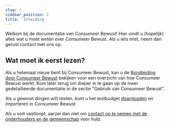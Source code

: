 ```yaml
---
slug: /
sidebar_position: 1
title: 'Inleiding'
---
```


Welkom bij de documentatie van Consumeer Bewust! Hier vindt u (hopelijk) alles wat u moet weten over Consumeer Bewust. Als u iets mist, neem dan gerust contact met ons op.

## Wat moet ik eerst lezen?

Als u helemaal nieuw bent bij Consumeer Bewust, kan u de [Rondleiding door Consumeer Bewust](./tour/index.md) bekijken voor een overzicht van hoe Consumeer Bewust werkt. Kom later terug om dieper in te gaan op de meer gedetailleerde documentatie in de sectie "Gebruik van Consumeer Bewust".

Als u gewoon dingen wilt testen, kunt u het testbudget [downloaden](/test-budget.zip) en importeren in Consumeer Bewust

Als u ooit vastloopt, aarzel dan niet om [contact op te nemen met de onderhouders en de gemeenschap](/contact) voor hulp.
